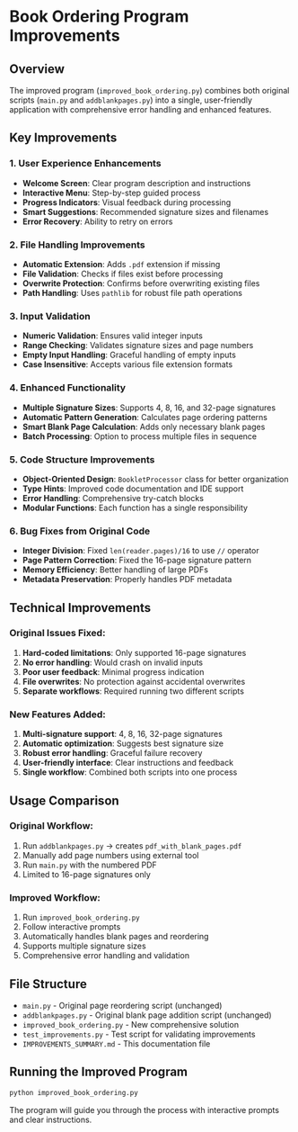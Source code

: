 # Book Ordering Program Improvements

## Overview
The improved program (`improved_book_ordering.py`) combines both original scripts (`main.py` and `addblankpages.py`) into a single, user-friendly application with comprehensive error handling and enhanced features.

## Key Improvements

### 1. User Experience Enhancements
- **Welcome Screen**: Clear program description and instructions
- **Interactive Menu**: Step-by-step guided process
- **Progress Indicators**: Visual feedback during processing
- **Smart Suggestions**: Recommended signature sizes and filenames
- **Error Recovery**: Ability to retry on errors

### 2. File Handling Improvements
- **Automatic Extension**: Adds `.pdf` extension if missing
- **File Validation**: Checks if files exist before processing
- **Overwrite Protection**: Confirms before overwriting existing files
- **Path Handling**: Uses `pathlib` for robust file path operations

### 3. Input Validation
- **Numeric Validation**: Ensures valid integer inputs
- **Range Checking**: Validates signature sizes and page numbers
- **Empty Input Handling**: Graceful handling of empty inputs
- **Case Insensitive**: Accepts various file extension formats

### 4. Enhanced Functionality
- **Multiple Signature Sizes**: Supports 4, 8, 16, and 32-page signatures
- **Automatic Pattern Generation**: Calculates page ordering patterns
- **Smart Blank Page Calculation**: Adds only necessary blank pages
- **Batch Processing**: Option to process multiple files in sequence

### 5. Code Structure Improvements
- **Object-Oriented Design**: `BookletProcessor` class for better organization
- **Type Hints**: Improved code documentation and IDE support
- **Error Handling**: Comprehensive try-catch blocks
- **Modular Functions**: Each function has a single responsibility

### 6. Bug Fixes from Original Code
- **Integer Division**: Fixed `len(reader.pages)/16` to use `//` operator
- **Page Pattern Correction**: Fixed the 16-page signature pattern
- **Memory Efficiency**: Better handling of large PDFs
- **Metadata Preservation**: Properly handles PDF metadata

## Technical Improvements

### Original Issues Fixed:
1. **Hard-coded limitations**: Only supported 16-page signatures
2. **No error handling**: Would crash on invalid inputs
3. **Poor user feedback**: Minimal progress indication
4. **File overwrites**: No protection against accidental overwrites
5. **Separate workflows**: Required running two different scripts

### New Features Added:
1. **Multi-signature support**: 4, 8, 16, 32-page signatures
2. **Automatic optimization**: Suggests best signature size
3. **Robust error handling**: Graceful failure recovery
4. **User-friendly interface**: Clear instructions and feedback
5. **Single workflow**: Combined both scripts into one process

## Usage Comparison

### Original Workflow:
1. Run `addblankpages.py` → creates `pdf_with_blank_pages.pdf`
2. Manually add page numbers using external tool
3. Run `main.py` with the numbered PDF
4. Limited to 16-page signatures only

### Improved Workflow:
1. Run `improved_book_ordering.py`
2. Follow interactive prompts
3. Automatically handles blank pages and reordering
4. Supports multiple signature sizes
5. Comprehensive error handling and validation

## File Structure
- `main.py` - Original page reordering script (unchanged)
- `addblankpages.py` - Original blank page addition script (unchanged)
- `improved_book_ordering.py` - New comprehensive solution
- `test_improvements.py` - Test script for validating improvements
- `IMPROVEMENTS_SUMMARY.md` - This documentation file

## Running the Improved Program
```bash
python improved_book_ordering.py
```

The program will guide you through the process with interactive prompts and clear instructions.